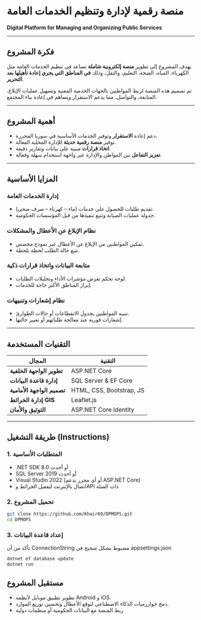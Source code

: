 # منصة رقمية لإدارة وتنظيم الخدمات العامة

**Digital Platform for Managing and Organizing Public Services**

---

## فكرة المشروع

يهدف المشروع إلى تطوير **منصة إلكترونية شاملة** تساعد في تنظيم الخدمات العامة مثل الكهرباء، المياه، الصحة، التعليم، والنقل، وذلك **في المناطق التي يجري إعادة تأهيلها بعد التحرير**.

تم تصميم هذه المنصة لربط المواطنين بالجهات الخدمية المعنية وتسهيل عمليات الإبلاغ، المتابعة، والتواصل، مما يدعم الاستقرار ويساهم في إعادة بناء المجتمع.

---

## أهمية المشروع

- دعم إعادة **الاستقرار** وتوفير الخدمات الأساسية في سوريا المحررة.
- توفير **منصة رقمية حديثة** للإدارة المحلية الفعالة.
- **اتخاذ قرارات** مبنية على بيانات وتقارير دقيقة.
- **تعزيز التفاعل** بين المواطن والإدارة عبر واجهة استخدام سهلة وفعالة.

---

## المزايا الأساسية

### إدارة الخدمات العامة

- تقديم طلبات للحصول على خدمات (ماء – كهرباء – صرف صحي).
- جدولة عمليات الصيانة وتتبع تنفيذها من قبل المؤسسات الحكومية.

### نظام الإبلاغ عن الأعطال والمشكلات

- تمكين المواطنين من الإبلاغ عن الأعطال عبر نموذج مخصص.
- تتبع حالة الطلب لحظة بلحظة.

### متابعة البيانات واتخاذ قرارات ذكية

- لوحة تحكم تعرض مؤشرات الأداء وتحليلات الطلبات.
- إبراز المناطق الأكثر حاجة للخدمات.

### نظام إشعارات وتنبيهات

- تنبيه المواطنين بجدول الانقطاعات أو حالات الطوارئ.
- إشعارات فورية عند معالجة طلباتهم أو تغيير حالتها.

---

## التقنيات المستخدمة

| المجال                     | التقنية                  |
| -------------------------- | ------------------------ |
| **تطوير الواجهة الخلفية**  | ASP.NET Core             |
| **إدارة قاعدة البيانات**   | SQL Server & EF Core     |
| **تصميم الواجهة الأمامية** | HTML, CSS, Bootstrap, JS |
| **إدارة الخرائط GIS**      | Leaflet.js               |
| **التوثيق والأمان**        | ASP.NET Core Identity    |

---

## طريقة التشغيل (Instructions)

### 1. المتطلبات الأساسية

- .NET SDK 8.0 أو أحدث
- SQL Server 2019 أو أحدث
- Visual Studio 2022 (أو أي محرر يدعم ASP.NET Core)
- اتصال بالإنترنت لتفعيل الخرائط وAPI ذات الصلة

### 2. تحميل المشروع

```bash
git clone https://github.com/Khair69/DPMOPS.git
cd DPMOPS
```

### 3. إعداد قاعدة البيانات

تأكد من أن ConnectionString مضبوط بشكل صحبح في appsettings.json

```bash
dotnet ef database update
dotnet run
```

## مستقبل المشروع

- تطوير تطبيق موبايل لأنظمة Android و iOS.
- دمج خوارزميات الذكاء الاصطناعي لتوقع الأعطال وتحسين توزيع الموارد.
- ربط المنصة مع البيانات الحكومية أو منظمات دولية
